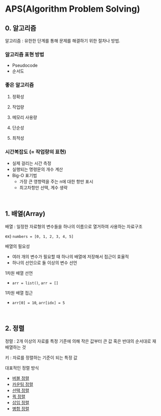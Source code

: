 # APS(Algorithm Problem Solving)

## 0. 알고리즘

알고리즘 : 유한한 단계를 통해 문제를 해결하기 위한 절차나 방법.

### 알고리즘 표현 방법

- Pseudocode
- 순서도

### 좋은 알고리즘

1. 정확성

2. 작업량

3. 메모리 사용량

4. 단순성

5. 최적성

### 시간복잡도 (= 작업량의 표현)

- 실제 걸리는 시간 측정
- 실행되는 명령문의 개수 계산
- Big-O 표기법
  - 가장 큰 영향력을 주는 n에 대한 항만 표시
  - 최고차항만 선택, 계수 생략

<br/>

## 1. 배열(Array)

배열 : 일정한 자료형의 변수들을 하나의 이름으로 열거하여 사용하는 자료구조

ex) `numbers = [0, 1, 2, 3, 4, 5]`

배열의 필요성

- 여러 개의 변수가 필요할 때 하나의 배열에 저장해서 접근이 효율적
- 하나의 선언으로 둘 이상의 변수 선언

1차원 배열 선언

- `arr = list()`, `arr = []`

1차원 배열 접근

- `arr[0] = 10`, `arr[idx] = 5`

<br/>

## 2. 정렬

정렬 : 2개 이상의 자료를 특정 기준에 의해 작은 값부터 큰 값 혹은 반대의 순서대로 재배열하는 것

키 : 자료를 정렬하는 기준이 되는 특정 값

대표적인 정렬 방식

- [버블 정렬](./Bubble_sort.md)
- [카운팅 정렬](./Counting_sort.md)
- [선택 정렬](./Selection_sort.md)
- [퀵 정렬](./Quick_sort.md)
- [삽입 정렬](./Insertion_sort.md)
- [병합 정렬](./Merge_sort.md)

